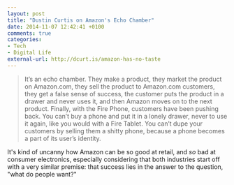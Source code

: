 ```yaml
---
layout: post
title: "Dustin Curtis on Amazon's Echo Chamber"
date: 2014-11-07 12:42:41 +0100
comments: true
categories: 
- Tech
- Digital Life
external-url: http://dcurt.is/amazon-has-no-taste
---
```


> It’s an echo chamber. They make a product, they market the product on Amazon.com, they sell the product to Amazon.com customers, they get a false sense of success, the customer puts the product in a drawer and never uses it, and then Amazon moves on to the next product. Finally, with the Fire Phone, customers have been pushing back. You can’t buy a phone and put it in a lonely drawer, never to use it again, like you would with a Fire Tablet. You can’t dupe your customers by selling them a shitty phone, because a phone becomes a part of its user’s identity.

It's kind of uncanny how Amazon can be so good at retail, and _so_ bad at consumer electronics, especially considering that both industries start off with a very similar premise: that success lies in the answer to the question, "what do people want?"